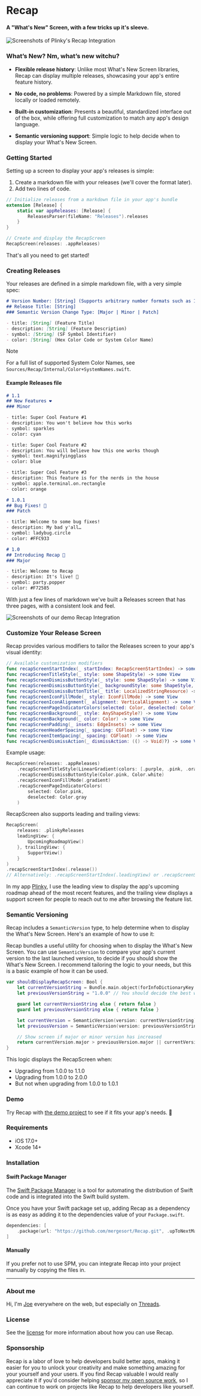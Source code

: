# Recap

#### A "What's New" Screen, with a few tricks up it's sleeve.

![Screenshots of Plinky's Recap Integration](Images/plinky-screens.png)

### What’s New? Nm, what’s new witchu?

- **Flexible release history**: Unlike most What's New Screen libraries, Recap can display multiple releases, showcasing your app's entire feature history.

- **No code, no problems**: Powered by a simple Markdown file, stored locally or loaded remotely.

- **Built-in customization**: Presents a beautiful, standardized interface out of the box, while offering full customization to match any app's design language.

- **Semantic versioning support**: Simple logic to help decide when to display your What's New Screen.

### Getting Started

Setting up a screen to display your app's releases is simple:
1. Create a markdown file with your releases (we'll cover the format later).
2. Add two lines of code.

```swift
// Initialize releases from a markdown file in your app's bundle
extension [Release] {
    static var appReleases: [Release] {
        ReleasesParser(fileName: "Releases").releases
    }
}

// Create and display the RecapScreen
RecapScreen(releases: .appReleases)
```

That's all you need to get started!

### Creating Releases

Your releases are defined in a simple markdown file, with a very simple spec:
```markdown
# Version Number: [String] (Supports arbitrary number formats such as 1, 1.0, or 1.0.0)
## Release Title: [String]
### Semantic Version Change Type: [Major | Minor | Patch]

- title: [String] (Feature Title)
- description: [String] (Feature Description)
- symbol: [String] (SF Symbol Identifier)
- color: [String] (Hex Color Code or System Color Name)
```

> [!NOTE]
> For a full list of supported System Color Names, see `Sources/Recap/Internal/Color+SystemNames.swift`.

#### Example Releases file

```markdown
# 1.1
## New Features ❤️
### Minor

- title: Super Cool Feature #1
- description: You won't believe how this works
- symbol: sparkles
- color: cyan

- title: Super Cool Feature #2
- description: You will believe how this one works though
- symbol: text.magnifyingglass
- color: blue

- title: Super Cool Feature #3
- description: This feature is for the nerds in the house
- symbol: apple.terminal.on.rectangle
- color: orange

# 1.0.1
## Bug Fixes! 🐛
### Patch

- title: Welcome to some bug fixes!
- description: My bad y'all…
- symbol: ladybug.circle
- color: #FFC933

# 1.0
## Introducing Recap 🥳
### Major

- title: Welcome to Recap
- description: It's live! 🥰
- symbol: party.popper
- color: #F72585
```

With just a few lines of markdown we've built a Releases screen that has three pages, with a consistent look and feel.

![Screenshots of our demo Recap Integration](Images/demo-screens.png)

### Customize Your Release Screen

Recap provides various modifiers to tailor the Releases screen to your app's visual identity:

```swift
// Available customization modifiers
func recapScreenStartIndex(_ startIndex: RecapScreenStartIndex) -> some View
func recapScreenTitleStyle(_ style: some ShapeStyle) -> some View
func recapScreenDismissButtonStyle(_ style: some ShapeStyle) -> some View
func recapScreenDismissButtonStyle(_ backgroundStyle: some ShapeStyle, _ foregroundStyle: some ShapeStyle) -> some View
func recapScreenDismissButtonTitle(_ title: LocalizedStringResource) -> some View
func recapScreenIconFillMode(_ style: IconFillMode) -> some View
func recapScreenIconAlignment(_ alignment: VerticalAlignment) -> some View
func recapScreenPageIndicatorColors(selected: Color, deselected: Color) -> some View
func recapScreenBackground(_ style: AnyShapeStyle?) -> some View
func recapScreenBackground(_ color: Color) -> some View
func recapScreenPadding(_ insets: EdgeInsets) -> some View
func recapScreenHeaderSpacing(_ spacing: CGFloat) -> some View
func recapScreenItemSpacing(_ spacing: CGFloat) -> some View
func recapScreenDismissAction(_ dismissAction: (() -> Void)?) -> some View
```

Example usage:

```swift
RecapScreen(releases: .appReleases)
    .recapScreenTitleStyle(LinearGradient(colors: [.purple, .pink, .orange, .yellow], startPoint: .topLeading, endPoint: .bottomTrailing))
    .recapScreenDismissButtonStyle(Color.pink, Color.white)
    .recapScreenIconFillMode(.gradient)
    .recapScreenPageIndicatorColors(
        selected: Color.pink,
        deselected: Color.gray
    )
```

RecapScreen also supports leading and trailing views:

```swift
RecapScreen(
    releases: .plinkyReleases
    leadingView: {
        UpcomingRoadmapView()
    }, trailingView: {
        SupportView()
    }
)
.recapScreenStartIndex(.release())
// Alternatively: .recapScreenStartIndex(.leadingView) or .recapScreenStartIndex(.trailingView)
```

In my app [Plinky](https://plinky.app), I use the leading view to display the app's upcoming roadmap ahead of the most recent features, and the trailing view displays a support screen for people to reach out to me after browsing the feature list.

### Semantic Versioning

Recap includes a `SemanticVersion` type, to help determine when to display the What's New Screen. Here's an example of how to use it:

Recap bundles a useful utility for choosing when to display the What's New Screen. You can use `SemanticVersion` to compare your app's current version to the last launched version, to decide if you should show the What's New Screen. I recommend tailoring the logic to your needs, but this is a basic example of how it can be used.

```swift
var shouldDisplayRecapScreen: Bool {
    let currentVersionString = Bundle.main.object(forInfoDictionaryKey: "CFBundleShortVersionString") as? String
    let previousVersionString = "1.0.0" // You should decide the best way to store the user's last launched version number, UserDefaults is a useful option.

    guard let currentVersionString else { return false }
    guard let previousVersionString else { return false }

    let currentVersion = SemanticVersion(version: currentVersionString)
    let previousVersion = SemanticVersion(version: previousVersionString)

    // Show screen if major or minor version has increased
    return currentVersion.major > previousVersion.major || currentVersion.minor > previousVersion.minor
}
```

This logic displays the RecapScreen when:
- Upgrading from 1.0.0 to 1.1.0
- Upgrading from 1.0.0 to 2.0.0
- But not when upgrading from 1.0.0 to 1.0.1

### Demo

Try Recap with [the demo project](https://github.com/mergesort/Recap/tree/main/Demo) to see if it fits your app's needs. 📱

### Requirements

- iOS 17.0+
- Xcode 14+

### Installation

#### Swift Package Manager

The [Swift Package Manager](https://www.swift.org/package-manager) is a tool for automating the distribution of Swift code and is integrated into the Swift build system.

Once you have your Swift package set up, adding Recap as a dependency is as easy as adding it to the dependencies value of your `Package.swift`.

```swift
dependencies: [
    .package(url: "https://github.com/mergesort/Recap.git", .upToNextMajor(from: "1.0.0"))
]
```

#### Manually

If you prefer not to use SPM, you can integrate Recap into your project manually by copying the files in.

---

### About me

Hi, I'm [Joe](http://fabisevi.ch) everywhere on the web, but especially on [Threads](https://threads.net/@mergesort).

### License

See the [license](LICENSE) for more information about how you can use Recap.

### Sponsorship

Recap is a labor of love to help developers build better apps, making it easier for you to unlock your creativity and make something amazing for your yourself and your users. If you find Recap valuable I would really appreciate it if you'd consider helping [sponsor my open source work](https://github.com/sponsors/mergesort), so I can continue to work on projects like Recap to help developers like yourself.
